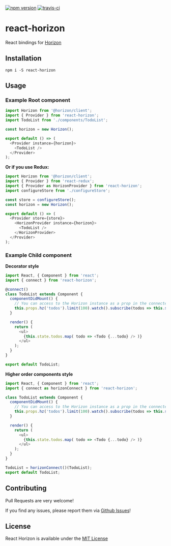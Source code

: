[![npm version](https://badge.fury.io/js/react-horizon.svg)](https://badge.fury.io/js/react-horizon)
[![travis-ci](https://travis-ci.org/hoducha/react-horizon.svg?branch=master)](https://travis-ci.org/hoducha/react-horizon)

# react-horizon
React bindings for [Horizon](https://github.com/rethinkdb/horizon)

## Installation
```
npm i -S react-horizon
```

## Usage
### Example Root component
```JavaScript
import Horizon from '@horizon/client';
import { Provider } from 'react-horizon';
import TodoList from './components/TodoList';

const horizon = new Horizon();

export default () => (
  <Provider instance={horizon}>
    <TodoList />
  </Provider>
);
```

**Or if you use Redux:**
```JavaScript
import Horizon from '@horizon/client';
import { Provider } from 'react-redux';
import { Provider as HorizonProvider } from 'react-horizon';
import configureStore from './configureStore';

const store = configureStore();
const horizon = new Horizon();

export default () => (
  <Provider store={store}>
    <HorizonProvider instance={horizon}>
      <TodoList />
    </HorizonProvider>
  </Provider>
);
```

### Example Child component
**Decorator style**
```JavaScript
import React, { Component } from 'react';
import { connect } from 'react-horizon';

@connect()
class TodoList extends Component {
  componentDidMount() {
    // You can access to the Horizon instance as a prop in the connected child component.
    this.props.hz('todos').limit(100).watch().subscribe(todos => this.setState({ todos }));
  }

  render() {
    return (
      <ul>
        {this.state.todos.map( todo => <Todo {...todo} /> )}
      </ul>  
    );
  }
}

export default TodoList;
```

**Higher order components style**
```Javascript
import React, { Component } from 'react';
import { connect as horizonConnect } from 'react-horizon';

class TodoList extends Component {
  componentDidMount() {
    // You can access to the Horizon instance as a prop in the connected child component.
    this.props.hz('todos').limit(100).watch().subscribe(todos => this.setState({ todos }));
  }

  render() {
    return (
      <ul>
        {this.state.todos.map( todo => <Todo {...todo} /> )}
      </ul>  
    );
  }
}

TodoList = horizonConnect()(TodoList);
export default TodoList;
```

## Contributing
Pull Requests are very welcome!

If you find any issues, please report them via [Github Issues](https://github.com/hoducha/react-horizon/issues)!

## License
React Horizon is available under the [MIT License](https://opensource.org/licenses/MIT)
